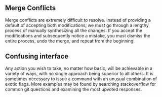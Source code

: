 ## Merge Conflicts

Merge conflicts are extremely difficult to resolve.
Instead of providing a default of accepting both modifications, we must go through a lengthy process of manually synthesizing all the changes.
If you accept the modifications and subsequently notice a mistake, you must dismiss the entire process, undo the merge, and repeat from the beginning.

## Confusing interface

Any action you wish to take, no matter how basic, will be achievable in a variety of ways, with no single approach being superior to all others.
It is sometimes necessary to issue a command with an unusual combination of exotic flags.
More examples may be found by searching stackoverflow for common git questions and examining the most upvoted responses. 

